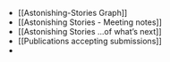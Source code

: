 - [[Astonishing-Stories Graph]]
- [[Astonishing Stories -  Meeting notes]]
- [[Astonishing Stories
...of what’s next]]
- [[Publications accepting submissions]]
- 
